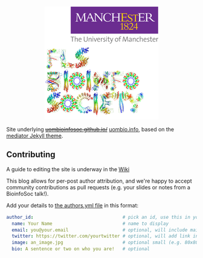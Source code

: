 <p align="center">
<img src="assets/images/bioinfo_soc_logo_300x300.png" />
</p>

Site underlying <strike>[uombioinfosoc.github.io/](https://uombioinfosoc.github.io/)</strike> [uombio.info](http://uombio.info), based on the [mediator Jekyll theme](https://github.com/dirkfabisch/mediator).

## Contributing

A guide to editing the site is underway in the [Wiki](https://github.com/UoMBioinfoSoc/UoMBioinfoSoc.github.io/wiki)

This blog allows for per-post author attribution, and we're happy to accept community contributions as pull requests (e.g. your slides or notes from a BioinfoSoc talk!). 

Add your details to [the authors.yml file](_data/authors.yml) in this format:

```yaml
author_id:                                 # pick an id, use this in your post YAML
  name: Your Name                          # name to display
  email: you@your.email                    # optional, will include mailto link
  twitter: https://twitter.com/yourtwitter # optional, will add link in footer
  image: an_image.jpg                      # optional small (e.g. 80x80) img in directory: assets/images/
  bio: A sentence or two on who you are!   # optional
```
